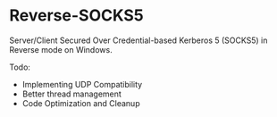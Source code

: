 # Reverse-SOCKS5

Server/Client Secured Over Credential-based Kerberos 5 (SOCKS5) in Reverse mode on Windows.

Todo:
- Implementing UDP Compatibility
- Better thread management
- Code Optimization and Cleanup
